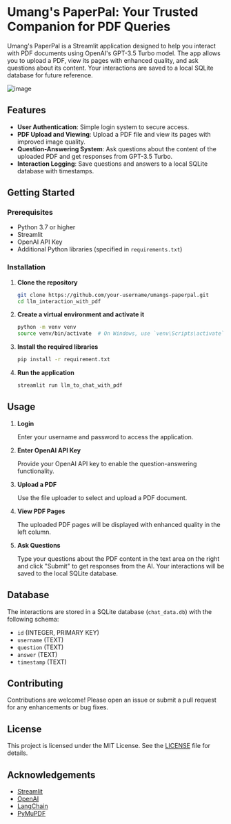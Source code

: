 # Umang's PaperPal: Your Trusted Companion for PDF Queries

Umang's PaperPal is a Streamlit application designed to help you interact with PDF documents using OpenAI's GPT-3.5 Turbo model. The app allows you to upload a PDF, view its pages with enhanced quality, and ask questions about its content. Your interactions are saved to a local SQLite database for future reference.

![image](https://github.com/user-attachments/assets/cf7198d5-44e6-4c40-abb7-59f34a6e8d75)




## Features

- **User Authentication**: Simple login system to secure access.
- **PDF Upload and Viewing**: Upload a PDF file and view its pages with improved image quality.
- **Question-Answering System**: Ask questions about the content of the uploaded PDF and get responses from GPT-3.5 Turbo.
- **Interaction Logging**: Save questions and answers to a local SQLite database with timestamps.

## Getting Started

### Prerequisites

- Python 3.7 or higher
- Streamlit
- OpenAI API Key
- Additional Python libraries (specified in `requirements.txt`)

### Installation

1. **Clone the repository**

    ```bash
    git clone https://github.com/your-username/umangs-paperpal.git
    cd llm_interaction_with_pdf
    ```

2. **Create a virtual environment and activate it**

    ```bash
    python -m venv venv
    source venv/bin/activate  # On Windows, use `venv\Scripts\activate`
    ```

3. **Install the required libraries**

    ```bash
    pip install -r requirement.txt
    ```

4. **Run the application**

    ```bash
    streamlit run llm_to_chat_with_pdf
    ```

## Usage

1. **Login**

    Enter your username and password to access the application.

2. **Enter OpenAI API Key**

    Provide your OpenAI API key to enable the question-answering functionality.

3. **Upload a PDF**

    Use the file uploader to select and upload a PDF document.

4. **View PDF Pages**

    The uploaded PDF pages will be displayed with enhanced quality in the left column.

5. **Ask Questions**

    Type your questions about the PDF content in the text area on the right and click "Submit" to get responses from the AI. Your interactions will be saved to the local SQLite database.

## Database

The interactions are stored in a SQLite database (`chat_data.db`) with the following schema:

- `id` (INTEGER, PRIMARY KEY)
- `username` (TEXT)
- `question` (TEXT)
- `answer` (TEXT)
- `timestamp` (TEXT)

## Contributing

Contributions are welcome! Please open an issue or submit a pull request for any enhancements or bug fixes.

## License

This project is licensed under the MIT License. See the [LICENSE](LICENSE) file for details.

## Acknowledgements

- [Streamlit](https://streamlit.io/)
- [OpenAI](https://www.openai.com/)
- [LangChain](https://www.langchain.com/)
- [PyMuPDF](https://pymupdf.readthedocs.io/)



